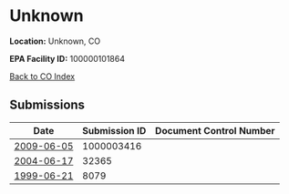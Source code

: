 # Unknown

**Location:** Unknown, CO

**EPA Facility ID:** 100000101864

[Back to CO Index](../../index.md)

## Submissions

| Date | Submission ID | Document Control Number |
|------|--------------|-------------------------|
| [2009-06-05](submissions/1000003416.md) | 1000003416 |  |
| [2004-06-17](submissions/32365.md) | 32365 |  |
| [1999-06-21](submissions/8079.md) | 8079 |  |
